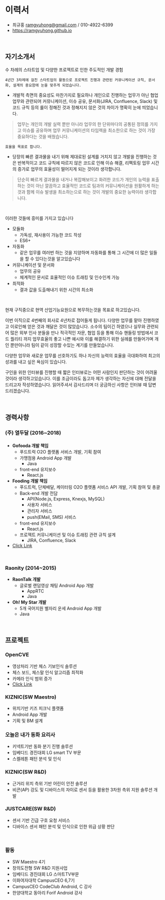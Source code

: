 # 이력서

- 최규홍 ramgyuhong@gmail.com / 010-4922-6399
- https://ramgyuhong.github.io

</br>

## 자기소개서

수 차례의 스타트업 및 다양한 프로젝트로 인한 주도적인 개발 경험

`4년간 3차례에 걸친 스타트업의 활동으로 프로젝트 진행과 관련된 커뮤니케이션 규칙, 문서화, 설계의 중요함에 눈을 맞추게 되었습니다.`
- 개발적 측면의 중요성도 마찬가지로 필요하나 개인으로 진행하는 업무가 아닌 협업 업무와 관련되어 커뮤니케이션, 이슈 공유, 문서화(JIRA, Confluence, Slack) 및 코드 규칙 등의 룰이 정해진 것과 정해지지 않은 것의 차이가 명확히 눈에 띄었습니다.
> 업무는 개인의 개발 실력 뿐만 아니라 업무의 한 단위마다의 공통된 정의를 가지고 이슈를 공유하며 업무 커뮤니케이션의 타임렉을 최소한으로 하는 것이 가장 중요하다는 것을 배웠습니다.

`효율을 목표로 합니다.`
- 당장의 빠른 결과물을 내기 위해 제대로된 설계를 거치지 않고 개발을 진행하는 것은 반복적이고 코드 규칙에 따르지 않은 코드로 인해 이슈 해결, 리펙토링 업무 시간의 증가로 업무의 효율성이 떨어지게 되는 것이라 생각합니다.
> 단순히 빠르게 결과물을 내거나 복잡해보이고 화려한 코드가 개인의 능력을 표출하는 것이 아닌 깔끔하고 효율적인 코드로 팀과의 커뮤니케이션을 원활하게 하는 것과 함께 이슈 발생을 최소하는으로 하는 것이 개발의 중요한 능력이라 생각합니다.

</br>

이러한 것들에 흥미를 가지고 있습니다
- 모듈화
  - 가독성, 재사용이 가능한 코드 작성
  - ES6+
- 자동화
  - 같은 업무를 여러번 하는 것을 지양하며 자동화를 통해 그 시간에 더 많은 일들을 할 수 있다는것을 알고있습니다
- 커뮤니케이션 및 문서화
  - 업무의 공유
  - 체계적인 문서로 효율적인 이슈 트래킹 및 인수인계 가능
- 최적화
  - 결과 값을 도출해내기 위한 시간의 최소화

</br>

현재 구직중으로 현역 산업기능요원으로 복무하는것을 목표로 하고있습니다.

이번 이직으로 4번째의 회사로 4년차로 접어들게 됩니다. 다양한 업무를 맡아 진행하였고 이로인해 얻은 것과 깨달은 것이 많았습니다. 소수의 팀이긴 하였으나 실무와 관련되어 많은 외부 인사 분들을 만나 적극적인 자문, 협업 등을 통해 이슈 핸들링 방법에서 코드 퀄리티 까지 업무효율의 좋고 나쁜 예시와 이를 해결하기 위한 실례를 만들어가며 개인 뿐만아니라 팀이 같이 성장할 수있는 계기를 만들었습니다.

다양한 업무와 새로운 업무를 선호하기도 하나 자신의 능력의 효율을 극대화하여 최고의 성과를 내고 싶은 욕심이 있습니다. 

구인을 위한 인터뷰를 진행할 때 짧은 인터뷰로는 어떤 사람인지 판단하는 것이 어려울 것이라 생각하고있습니다. 이를 조금이라도 돕고자 제가 생각하는 자신에 대해 전달을 드리고자 작성하였습니다.
읽어주셔서 감사드리며 더 궁금하신 사항은 인터뷰 때 답변 드리겠습니다.

</br>


## 경력사항
### (주) 열두달 (2016~2018)
#### 
- **Gofooda 개발 책임**
  - 푸드트럭 O2O 플랫폼 서비스 개발, 기획 참여
  - 가맹점용 Android App 개발
    - Java
  - front-end 유지보수
    - React.js
- **Fooding 개발 책임**
  - 푸드트럭, 단체배달, 케이터링 O2O 플랫폼 서비스 API 개발, 기획 참여 및 총괄
  - Back-end 개발 전담
    - API(Node.js, Express, Knexjs, MySQL)
    - 사용자 서비스
    - 관리자 서비스
    - push(EMail, SMS) 서비스
  - front-end 유지보수
    - React.js
  - 프로젝트 커뮤니케이션 및 이슈 트래킹 관련 규칙 설계
    - JIRA, Confluence, Slack
- [Click Link](http://fooding.io)

</br>

### Raonity (2014~2015)
- **RaonTalk 개발**
  - 글로벌 랜덤영상 채팅 Android App 개발
    - AppRTC
    - Java
- **Oh! My Star 개발**
  - 5개 국어지원 별자리 운세 Android App 개발
  - Java

</br>

## 프로젝트
### OpenCVE
- 영상처리 기반 체스 기보인식 솔루션
- 체스 보드, 체스말 인식 알고리즘 최적화
- 카메라 인식 범위 증가
- [Click Link](https://www.youtube.com/watch?v=ZQ_O20HjPL4&t=253s)

### KIZNIC(SW Maestro)
- 위치기반 키즈 피크닉 플랫폼
- Android App 개발
- 기획 및 BM 설계

### 오늘은 내가 동화 요리사
- 키넥트기반 동화 분기 진행 솔루션
- 임베디드 경진대회 LG smart TV 부문
- 스켈레톤 패턴 분석 및 인식

### KIZNIC(SW R&D)
 - 근거리 위치 측위 기반 어린이 안전 솔루션
 - 비콘(AP) 강도 및 디바이스의 자이로 센서 등을 활용한 3차원 측위 지원 솔루션 개발

### JUSTCARE(SW R&D)
 - 센서 기반 긴급 구호 요청 서비스
 - 디바이스 센서 패턴 분석 및 인식으로 인한 위급 상황 판단

</br>

### 활동
- SW Maestro 4기
- 창의도전형 SW R&D 지원사업
- 임베디드 경진대회	LG 스마트TV부문	
- 이화여자대학 CampusCEO 6,7기
- CampusCEO CodeClub Android, C 강사
- 한양대학교 동아리 Forif Android 강사
